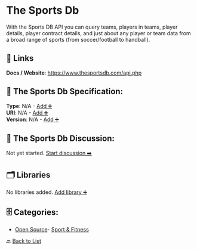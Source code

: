 # The Sports Db

With the Sports DB API you can query teams, players in teams, player details, player contract details, and just about any player or team data from a broad range of sports (from soccer/football to handball).

##  🔗 Links
**Docs / Website**: https://www.thesportsdb.com/api.php

## 🧬 The Sports Db Specification:
**Type**: N/A - [Add ➕](https://github.com/apis-list/apis-list/edit/main/apis.yaml#L19416)  
**URI**: N/A - [Add ➕](https://github.com/apis-list/apis-list/edit/main/apis.yaml#L19416)  
**Version**: N/A - [Add ➕](https://github.com/apis-list/apis-list/edit/main/apis.yaml#L19416)

## 💬 The Sports Db Discussion:
Not yet started. [Start discussion ➡️](https://github.com/apis-list/apis-list/discussions/new)

## 🗂️ Libraries

No libraries added. [Add library ➕](https://github.com/apis-list/apis-list/edit/main/apis.yaml#L19416)    


## 🗄️ Categories:
- [Open Source](https://github.com/apis-list/apis-list#open-source-)- [Sport & Fitness](https://github.com/apis-list/apis-list#sport--fitness-)

🔙  [Back to List](https://github.com/apis-list/apis-list)
